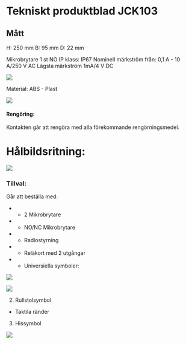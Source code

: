 # Tekniskt produktblad JCK103

## Mått

H: 250 mm B: 95 mm D: 22 mm

Mikrobrytare 1 st NO IP klass: IP67 Nominell märkström från: 0,1 A - 10 A/250 V AC Lägsta märkström 1mA/4 V DC

![](_page_0_Picture_4.jpeg)

Material: ABS - Plast

![](_page_0_Picture_6.jpeg)

#### Rengöring:

Kontakten går att rengöra med alla förekommande rengörningsmedel.

# Hålbildsritning:

![](_page_0_Figure_10.jpeg)

### Tillval:

Går att beställa med:

- * 2 Mikrobrytare
- * NO/NC Mikrobrytare
- * Radiostyrning
- * Reläkort med 2 utgångar
- * Universiella symboler:

![](_page_0_Picture_18.jpeg)

![](_page_0_Picture_19.jpeg)

2. Rullstolsymbol

* Taktila ränder

3. Hissymbol

![](_page_0_Picture_24.jpeg)